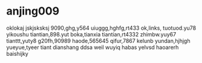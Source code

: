 # anjing009
oklokaj
jskjsksksj
9090,ghg,y564
uiuggg,hghfg,rt433
ok,links,
tuotuod.yu78
yikoushu
tiantian,898.yut
boka,tianxia
tiantian,rt4332
zhimbw.yuy67
tianttt,yuty8
g20fh,90989
haode,565645
qifur,7867
kelunb
yundan,hjhjgh
yueyue,tyeer
tiant
dianshang
ddsa
weil
wuyiq
habas
yelvsd
haoarerh
baishijky
